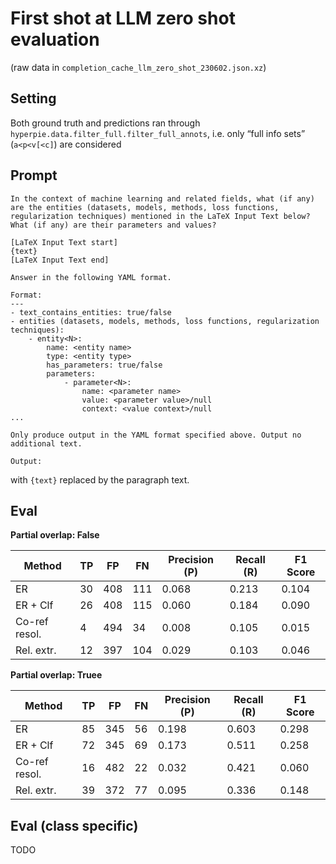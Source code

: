 # First shot at LLM zero shot evaluation

(raw data in `completion_cache_llm_zero_shot_230602.json.xz`)

## Setting

Both ground truth and predictions ran through `hyperpie.data.filter_full.filter_full_annots`, i.e. only “full info sets” (`a<p<v[<c]`) are considered

## Prompt

```
In the context of machine learning and related fields, what (if any) are the entities (datasets, models, methods, loss functions, regularization techniques) mentioned in the LaTeX Input Text below? What (if any) are their parameters and values?

[LaTeX Input Text start]
{text}
[LaTeX Input Text end]

Answer in the following YAML format.

Format:
---
- text_contains_entities: true/false
- entities (datasets, models, methods, loss functions, regularization techniques):
    - entity<N>:
        name: <entity name>
        type: <entity type>
        has_parameters: true/false
        parameters:
            - parameter<N>:
                name: <parameter name>
                value: <parameter value>/null
                context: <value context>/null
...

Only produce output in the YAML format specified above. Output no additional text.

Output:

```

with `{text}` replaced by the paragraph text.

## Eval

**Partial overlap: False**

| Method       | TP | FP | FN | Precision (P) | Recall (R) | F1 Score |
|--------------|----|----|----|---------------|------------|----------|
| ER           | 30 | 408| 111| 0.068         | 0.213      | 0.104    |
| ER + Clf     | 26 | 408| 115| 0.060         | 0.184      | 0.090    |
| Co-ref resol.| 4  | 494| 34 | 0.008         | 0.105      | 0.015    |
| Rel. extr.   | 12 | 397| 104| 0.029         | 0.103      | 0.046    |

**Partial overlap: Truee**

| Method       | TP | FP | FN | Precision (P) | Recall (R) | F1 Score |
|--------------|----|----|----|---------------|------------|----------|
| ER           | 85 | 345| 56 | 0.198         | 0.603      | 0.298    |
| ER + Clf     | 72 | 345| 69 | 0.173         | 0.511      | 0.258    |
| Co-ref resol.| 16 | 482| 22 | 0.032         | 0.421      | 0.060    |
| Rel. extr.   | 39 | 372| 77 | 0.095         | 0.336      | 0.148    |

## Eval (class specific)

TODO
